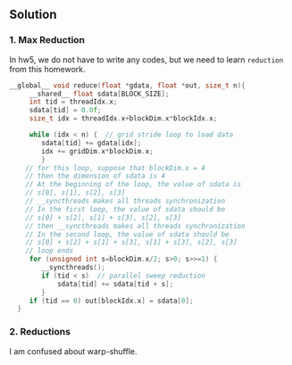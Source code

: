 <!--
 * @Author: LOTEAT
 * @Date: 2024-09-14 19:00:17
-->

## Solution

### 1. Max Reduction
In hw5, we do not have to write any codes, but we need to learn `reduction` from this homework. 
```cpp
__global__ void reduce(float *gdata, float *out, size_t n){
     __shared__ float sdata[BLOCK_SIZE];
     int tid = threadIdx.x;
     sdata[tid] = 0.0f;
     size_t idx = threadIdx.x+blockDim.x*blockIdx.x;

     while (idx < n) {  // grid stride loop to load data
        sdata[tid] += gdata[idx];
        idx += gridDim.x*blockDim.x;  
        }
    // for this loop, suppose that blockDim.x = 4
    // then the dimension of sdata is 4
    // At the beginning of the loop, the value of sdata is
    // s[0], s[1], s[2], s[3]
    // __syncthreads makes all threads synchronization
    // In the first loop, the value of sdata should be
    // s[0] + s[2], s[1] + s[3], s[2], s[3]
    // then __syncthreads makes all threads synchronization
    // In the second loop, the value of sdata should be
    // s[0] + s[2] + s[1] + s[3], s[1] + s[3], s[2], s[3]
    // loop ends
     for (unsigned int s=blockDim.x/2; s>0; s>>=1) {
        __syncthreads();
        if (tid < s)  // parallel sweep reduction
            sdata[tid] += sdata[tid + s];
        }
     if (tid == 0) out[blockIdx.x] = sdata[0];
  }
```

### 2. Reductions
I am confused about warp-shuffle.